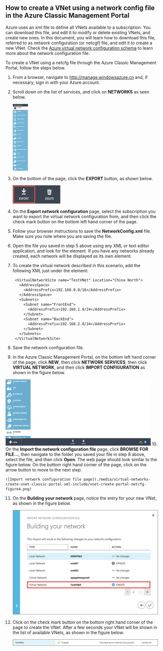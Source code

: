 ## <a name="how-to-create-a-vnet-using-a-network-config-file-in-the-azure-portal"></a> How to create a VNet using a network config file in the Azure Classic Management Portal
Azure uses an xml file to define all VNets available to a subscription. You can download this file, and edit it to modify or delete existing VNets, and create new ones. In this document, you will learn how to download this file, referred to as network configuration (or netcgf) file, and edit it to create a new VNet. Check the [Azure virtual network configuration schema](https://msdn.microsoft.com/zh-cn/library/azure/jj157100.aspx) to learn more about the network configuration file.

To create a VNet using a netcfg file through the Azure Classic Management Portal, follow the steps below.

1. From a browser, navigate to http://manage.windowsazure.cn and, if necessary, sign in with your Azure account.
2. Scroll down on the list of services, and click on **NETWORKS** as seen below.
   
    ![Azure virtual networks](./media/virtual-networks-create-vnet-classic-portal-xml-include/vnet-create-portal-netcfg-figure1.gif)
3. On the bottom of the page, click the **EXPORT** button, as shown below.
   
    ![Export button](./media/virtual-networks-create-vnet-classic-portal-xml-include/vnet-create-portal-netcfg-figure2.png)
4. On the **Export network configuration** page, select the subscription you want to export the virtual network configuration from, and then click the check mark button on the bottom left hand corner of the page.
5. Follow your browser instructions to save the **NetworkConfig.xml** file. Make sure you note where you are saving the file.
6. Open the file you saved in step 5 above using any XML or text editor application, and look for the **<VirtualNetworkSites>** element. If you have any networks already created, each network will be displayed as its own **<VirtualNetworkSite>** element.
7. To create the virtual network described in this scenario, add the following XML just under the **<VirtualNetworkSites>** element:
   
        <VirtualNetworkSite name="TestVNet" Location="China North">
          <AddressSpace>
            <AddressPrefix>192.168.0.0/16</AddressPrefix>
          </AddressSpace>
          <Subnets>
            <Subnet name="FrontEnd">
              <AddressPrefix>192.168.1.0/24</AddressPrefix>
            </Subnet>
            <Subnet name="BackEnd">
              <AddressPrefix>192.168.2.0/24</AddressPrefix>
            </Subnet>
          </Subnets>
        </VirtualNetworkSite>
8. Save the network configuration file.
9.  In the Azure Classic Management Portal, on the bottom left hand corner of the page, click **NEW**, then click **NETWORK SERVICES**, then click **VIRTUAL NETWORK**, and then click **IMPORT CONFIGURATION** as shown in the figure below.
   
   ![Import configuration](./media/virtual-networks-create-vnet-classic-portal-xml-include/vnet-create-portal-netcfg-figure3.gif)
10. On the **Import the network configuration file** page, click **BROWSE FOR FILE...**, then navigate to the folder you saved your file in step 8 above, select the file, and then click **Open**. The web page should look similar to the figure below. On the bottom right hand corner of the page, click on the arrow button to move to the next step.
    
    ![Import network configuration file page](./media/virtual-networks-create-vnet-classic-portal-xml-include/vnet-create-portal-netcfg-figure4.png)
11. On the **Building your network** page, notice the entry for your new VNet, as shown in the figure below.
    
    ![Building your network page](./media/virtual-networks-create-vnet-classic-portal-xml-include/vnet-create-portal-netcfg-figure5.png)
12. Click on the check mark button on the bottom right hand corner of the page to create the VNet. After a few seconds your VNet will be shown in the list of available VNets, as shown in the figure below.
    
    ![New virtual network](./media/virtual-networks-create-vnet-classic-portal-xml-include/vnet-create-portal-netcfg-figure6.png)


